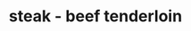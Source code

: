---
id: 593044f844e3ce00113dfb5b
servings:
notes: \cook in 300 degree oven for 28 minutes (1\\ steak)sear 1 minute on each siderest 5 minutes\
directions:
ingredients:
rating: 5
ease: easy
category: main course
href:
totalTime:
cookTime:
prepTime:
title: steak - beef tenderloin
slug: steak-beef-tenderloin
---